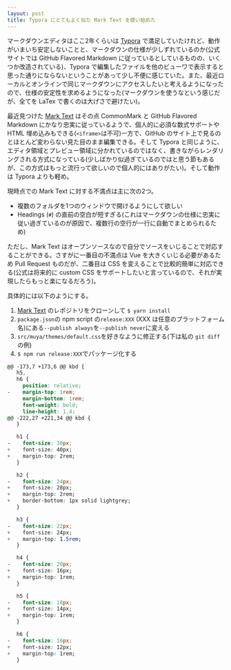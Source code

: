 ```yaml
---
layout: post
title: Typora にとてもよく似た Mark Text を使い始めた
---
```


マークダウンエディタはここ2年くらいは [Typora](https://typora.io/) で満足していたけれど、動作がいまいち安定しないことと、マークダウンの仕様が少しずれているのか(公式サイトでは GitHub Flavored Markdown に従っているとしているものの、いくつか改造されている)、Typora で編集したファイルを他のビューワで表示すると思った通りにならないということがあって少し不便に感じていた。また、最近ローカルとオンラインで同じマークダウンにアクセスしたいと考えるようになったので、仕様の安定性を求めるようになった(マークダウンを使うなという感じだが、全てを LaTex で書くのは大げさで避けたい)。

最近見つけた [Mark Text](https://github.com/marktext/marktext) はその点 CommonMark と GitHub Flavored Markdown にかなり忠実に従っているようで、個人的に必須な数式サポートや HTML 埋め込みもできる(`<iframe>`は不可)一方で、GitHub のサイト上で見るのとほとんど変わらない見た目のまま編集できる。そして Typora と同じように、エディタ領域とプレビュー領域に分かれているのではなく、書きながらレンダリングされる方式になっている(少しばかり似過ぎているのではと思う節もあるが、この方式はもっと流行って欲しいので個人的にはありがたい)。そして動作は Typora よりも軽め。

現時点での Mark Text に対する不満点は主に次の2つ。

- 複数のフォルダを1つのウィンドウで開けるようにして欲しい
- Headings (`#`) の直前の空白が短すぎる(これはマークダウンの仕様に忠実に従い過ぎているのが原因で、複数行の空行が一行に自動でまとめられるため)

ただし、Mark Text はオープンソースなので自分でソースをいじることで対応することができる。さすがに一番目の不満点は Vue を大きくいじる必要があるため Pull Request ものだが、二番目は CSS を変えることで比較的簡単に対応できる(公式は将来的に custom CSS をサポートしたいと言っているので、それが実現したらもっと楽になるだろう)。

具体的には以下のようにする。

1. [Mark Text](https://github.com/marktext/marktext) のレポジトリをクローンして `$ yarn install`
2. `package.json`の npm script の`release:XXX` (XXX は任意のプラットフォーム名)にある`--publish always`を`--publish never`に変える
3. `src/muya/themes/default.css`を好きなように修正する(下は私の `git diff` の例)
4. `$ npm run release:XXX`でパッケージ化する

```css
@@ -173,7 +173,6 @@ kbd {
   h5,
   h6 {
     position: relative;
-    margin-top: 1rem;
     margin-bottom: 1rem;
     font-weight: bold;
     line-height: 1.4;
@@ -222,27 +221,34 @@ kbd {
   }

   h1 {
-    font-size: 30px;
+    font-size: 40px;
+    margin-top: 2rem;
   }

   h2 {
-    font-size: 24px;
+    font-size: 28px;
+    margin-top: 2rem;
+    border-bottom: 1px solid lightgrey;
   }

   h3 {
-    font-size: 22px;
+    font-size: 24px;
+    margin-top: 1.5rem;
   }

   h4 {
-    font-size: 20px;
+    font-size: 16px;
+    margin-top: 1rem;
   }

   h5 {
-    font-size: 18px;
+    font-size: 14px;
+    margin-top: 1rem;
   }

   h6 {
-    font-size: 16px;
+    font-size: 12px;
+    margin-top: 1rem;
   }
```
